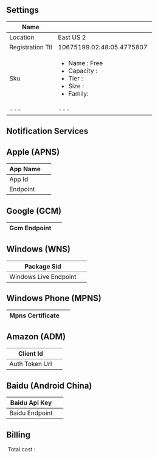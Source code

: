 #  

## Settings


| Name |   |
| --- | --- |
| Location | East US 2  |
| Registration Ttl | 10675199.02:48:05.4775807  |
| Sku | <passthrough><ul><li><span>Name :</span><span> </span>Free</li><li><span>Capacity</span><span> :</span><span> </span></li><li><span>Tier</span><span> :</span><span> </span></li><li><span>Size :</span><span> </span></li><li><span>Family: </span></li></ul></passthrough> |
| --- | --- |


## Notification Services

## Apple (APNS)


| App Name |   |
| --- | --- |
| App Id |   |
| Endpoint |   |


## Google (GCM)


| Gcm Endpoint |   |
| --- | --- |


## Windows (WNS)


| Package Sid |   |
| --- | --- |
| Windows Live Endpoint |   |


## Windows Phone (MPNS)


| Mpns Certificate |   |
| --- | --- |


## Amazon (ADM)


| Client Id |   |
| --- | --- |
| Auth Token Url |   |


## Baidu (Android China)


| Baidu Api Key |   |
| --- | --- |
| Baidu Endpoint |   |

## Billing
 Total cost : 
